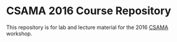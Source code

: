 # CSAMA 2016 Course Repository

This repository is for lab and lecture material for the 2016 [CSAMA][]
workshop.

[CSAMA]: http://www.huber.embl.de/csama2016/

